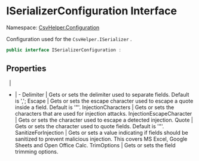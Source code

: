 # ISerializerConfiguration Interface

Namespace: [CsvHelper.Configuration](/api/CsvHelper.Configuration)

Configuration used for the ``CsvHelper.ISerializer`` .

```cs
public interface ISerializerConfiguration : 
```

## Properties
&nbsp; | &nbsp;
- | -
Delimiter | Gets or sets the delimiter used to separate fields. Default is ',';
Escape | Gets or sets the escape character used to escape a quote inside a field. Default is '"'.
InjectionCharacters | Gets or sets the characters that are used for injection attacks.
InjectionEscapeCharacter | Gets or sets the character used to escape a detected injection.
Quote | Gets or sets the character used to quote fields. Default is '"'.
SanitizeForInjection | Gets or sets a value indicating if fields should be sanitized to prevent malicious injection. This covers MS Excel, Google Sheets and Open Office Calc.
TrimOptions | Gets or sets the field trimming options.
